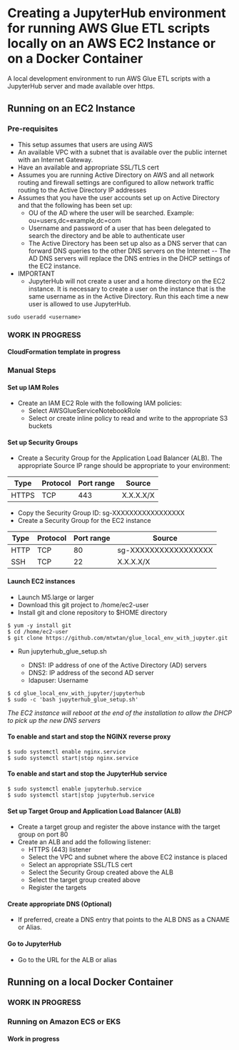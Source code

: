 # Creating a JupyterHub environment for running AWS Glue ETL scripts locally on an AWS EC2 Instance or on a Docker Container
A local development environment to run AWS Glue ETL scripts with a JupyterHub server and made available over https.

## Running on an EC2 Instance

### Pre-requisites
- This setup assumes that users are using AWS
- An available VPC with a subnet that is available over the public internet with an Internet Gateway.
- Have an available and appropriate SSL/TLS cert
- Assumes you are running Active Directory on AWS and all network routing and firewall settings are configured to allow network traffic routing to the Active Directory IP addresses
- Assumes that you have the user accounts set up on Active Directory and that the following has been set up:
  - OU of the AD where the user will be searched. Example: ou=users,dc=example,dc=com
  - Username and password of a user that has been delegated to search the directory and be able to authenticate user
  - The Active Directory has been set up also as a DNS server that can forward DNS queries to the other DNS servers on the Internet -- The AD DNS servers will replace the DNS entries in the DHCP settings of the EC2 instance.
- IMPORTANT
  - JupyterHub will not create a user and a home directory on the EC2 instance. It is necessary to create a user on the instance that is the same username as in the Active Directory. Run this each time a new user is allowed to use JupyterHub.
```
sudo useradd <username>
```

### WORK IN PROGRESS
#### CloudFormation template in progress

### Manual Steps

#### Set up IAM Roles
- Create an IAM EC2 Role with the following IAM policies:
  - Select AWSGlueServiceNotebookRole 
  - Select or create inline policy to read and write to the appropriate S3 buckets

#### Set up Security Groups
- Create a Security Group for the Application Load Balancer (ALB). The appropriate Source IP range should be appropriate to your environment:

Type | Protocol | Port range | Source
---- | -------- | ---------- | ------ 
HTTPS | TCP | 443 | X.X.X.X/X

- Copy the Security Group ID: sg-XXXXXXXXXXXXXXXXX 
- Create a Security Group for the EC2 instance

Type | Protocol | Port range | Source
---- | -------- | ---------- | ------ 
HTTP | TCP | 80 | sg-XXXXXXXXXXXXXXXXX 
SSH | TCP | 22 | X.X.X.X/X

#### Launch EC2 instances
- Launch M5.large or larger
- Download this git project to /home/ec2-user
- Install git and clone repository to $HOME directory

```
$ yum -y install git
$ cd /home/ec2-user
$ git clone https://github.com/mtwtan/glue_local_env_with_jupyter.git
```

- Run jupyterhub_glue_setup.sh <DNS1> <DNS2> <ldapuser> <ldapuser password> <ou>
  - DNS1: IP address of one of the Active Directory (AD) servers
  - DNS2: IP address of the second AD server
  - ldapuser: Username 

```
$ cd glue_local_env_with_jupyter/jupyterhub
$ sudo -c 'bash jupyterhub_glue_setup.sh'
```
*The EC2 instance will reboot at the end of the installation to allow the DHCP to pick up the new DNS servers*

#### To enable and start and stop the NGINX reverse proxy
```
$ sudo systemctl enable nginx.service
$ sudo systemctl start|stop nginx.service
```
#### To enable and start and stop the JupyterHub service
```
$ sudo systemctl enable jupyterhub.service
$ sudo systemctl start|stop jupyterhub.service
```
#### Set up Target Group and Application Load Balancer (ALB)
- Create a target group and register the above instance with the target group on port 80
- Create an ALB and add the following listener:
  - HTTPS (443) listener
  - Select the VPC and subnet where the above EC2 instance is placed
  - Select an appropriate SSL/TLS cert
  - Select the Security Group created above the ALB
  - Select the target group created above
  - Register the targets

#### Create appropriate DNS (Optional)
- If preferred, create a DNS entry that points to the ALB DNS as a CNAME or Alias.

#### Go to JupyterHub
- Go to the URL for the ALB or alias

## Running on a local Docker Container

### WORK IN PROGRESS
<!--
### Running on your local Docker Swarm on your desktop or laptop

#### Pre-requisites
- Have an AWS account with access keys and passwords created in an .aws folder
- Installed Docker Desktop on your desktop/laptop

#### Steps
- Clone the repository
- Build the docker image or download from Docker Hub
- Run the docker container with the specifications as listed below

##### Build your own docker image
```
$ git clone https://github.com/mtwtan/glue_local_env_with_jupyter.git
$ ls -l   ## Verify that you have the Dockerfile
```
##### (option 1) Build your own docker image
```
$ docker build -t <repository>/<image name>:<tag> .   ## Note the period at the end of the command
###  Docker build will take quite a long time. This image is quite big.
```
##### (option 2) Pull from Docker Hub
```
$ docker pull matthewtan/jupyterglue:latest
```
##### Run the docker image
```
$ docker run -v <folder location of your AWS credentials>/.aws:/home/glue/.aws -v <folder location of your python notebook files>:/home/glue/notebook -p 8000:8000 --rm -it <repository>/<image name>:<tag>

### Example

$ docker run -v ~/glue/.aws:/home/glue/.aws -v ~/glue_notebooks:/home/glue/notebook -p 8000:8000 --rm -it matthewtan/jupyterglue:latest

[glue@864f6dac7803 ~]$ pwd 
/home/glue
[glue@864f6dac7803 ~]$ cd notebook
[glue@864f6dac7803 notebook]$ pyspark
[I 22:13:11.965 NotebookApp] Writing notebook server cookie secret to /home/glue/.local/share/jupyter/runtime/notebook_cookie_secret
[W 22:13:12.431 NotebookApp] WARNING: The notebook server is listening on all IP addresses and not using encryption. This is not recommended.
[I 22:13:12.643 NotebookApp] Serving notebooks from local directory: /home/glue/notebook
[I 22:13:12.644 NotebookApp] The Jupyter Notebook is running at:
[I 22:13:12.644 NotebookApp] http://864f6dac7803:8000/?token=3fdf9f5e058a32ef3c1e382424ccb492dc9c641dd00c654a
[I 22:13:12.644 NotebookApp]  or http://127.0.0.1:8000/?token=3fdf9f5e058a32ef3c1e382424ccb492dc9c641dd00c654a
[I 22:13:12.644 NotebookApp] Use Control-C to stop this server and shut down all kernels (twice to skip confirmation).
[W 22:13:12.654 NotebookApp] No web browser found: could not locate runnable browser.
[C 22:13:12.655 NotebookApp] 
    
    To access the notebook, open this file in a browser:
        file:///home/glue/.local/share/jupyter/runtime/nbserver-19-open.html
    Or copy and paste one of these URLs:
        http://864f6dac7803:8000/?token=3fdf9f5e058a32ef3c1e382424ccb492dc9c641dd00c654a
     or http://127.0.0.1:8000/?token=3fdf9f5e058a32ef3c1e382424ccb492dc9c641dd00c654a
```
-->
### Running on Amazon ECS or EKS

#### Work in progress

